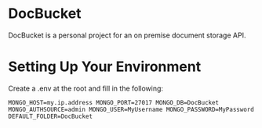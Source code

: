 # DocBucket

DocBucket is a personal project for an on premise document storage API.

# Setting Up Your Environment

Create a .env at the root and fill in the following:

`MONGO_HOST=my.ip.address
MONGO_PORT=27017
MONGO_DB=DocBucket
MONGO_AUTHSOURCE=admin
MONGO_USER=MyUsername
MONGO_PASSWORD=MyPassword
DEFAULT_FOLDER=DocBucket`